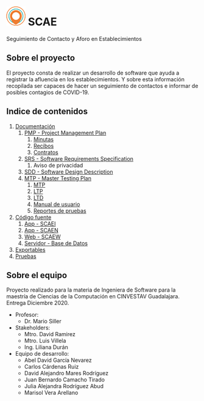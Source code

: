 # ![](images/SCAE_50x50.png) SCAE
Seguimiento de Contacto y Aforo en Establecimientos
  
## Sobre el proyecto
El proyecto consta de realizar un desarrollo de software que ayuda a registrar la afluencia en los establecimientos. Y sobre esta información recopilada ser capaces de hacer un seguimiento de contactos e informar de posibles contagios de COVID-19.


## Indice de contenidos
1. [Documentación](01_Documentacion)
   1. [PMP - Project Management Plan](01_Documentacion/PMP%20-%20Project%20Management%20Plan)
      1. [Minutas](01_Documentacion/PMP%20-%20Project%20Management%20Plan/Minutas)
      1. [Recibos](01_Documentacion/PMP%20-%20Project%20Management%20Plan/Recibos)
      1. [Contratos](01_Documentacion/PMP%20-%20Project%20Management%20Plan/Contratos)
   1. [SRS - Software Requirements Specification](01_Documentacion/SRS%20-%20Software%20Requirements%20Specification)
      1. Aviso de privacidad
   1. [SDD - Software Design Description](01_Documentacion/SDD%20-%20Software%20Design%20Description)
   1. [MTP - Master Testing Plan](01_Documentacion/MTP%20-%20Master%20Testing%20Plan)
      1. [MTP](01_Documentacion/MTP%20-%20Master%20Testing%20Plan/SCAE-MTP-2020-0005.pdf)
      1. [LTP](01_Documentacion/MTP%20-%20Master%20Testing%20Plan/SCAE-LTP-2020-0002.pdf)
      1. [LTD](01_Documentacion/MTP%20-%20Master%20Testing%20Plan/SCAE-LTD-2020-0002.pdf)
      1. [Manual de usuario](01_Documentacion/MTP%20-%20Master%20Testing%20Plan/Manual%20de%20usuario)
      1. [Reportes de pruebas](01_Documentacion/MTP%20-%20Master%20Testing%20Plan/Reportes%20de%20pruebas)
1. [Código fuente](02_Codigo%20fuente)
      1. [App - SCAEI](02_Codigo%20fuente/App_SCAEI)
      1. [App - SCAEN](02_Codigo%20fuente/App_SCAEN)
      1. [Web - SCAEW](02_Codigo%20fuente/Web_SCAEW)
      1. [Servidor - Base de Datos](02_Codigo%20fuente/Servidor_BD)
1. [Exportables](03_Exportables)
1. [Pruebas](04_Pruebas)

## Sobre el equipo
Proyecto realizado para la materia de Ingeniera de Software para la maestría de Ciencias de la Computación en CINVESTAV Guadalajara. Entrega Diciembre 2020.
* Profesor: 
  * Dr. Mario Siller
* Stakeholders:
  * Mtro. David Ramirez
  * Mtro. Luis Villela
  * Ing. Liliana Durán
* Equipo de desarrollo:
  * Abel David García Nevarez
  * Carlos Cárdenas Ruiz
  * David Alejandro Mares Rodríguez
  * Juan Bernardo Camacho Tirado
  * Julia Alejandra Rodríguez Abud
  * Marisol Vera Arellano
